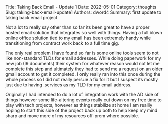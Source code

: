 Title: Taking Back Email - Update 1
Date: 2022-05-01
Category: thoughts
Slug: taking-back-email-update1
Authors: dword4
Summary: first update to taking back email project


Not a lot to really say other than so far its been great to have a proper hosted email solution that integrates so well with things.  Having a full blown online office solution tied to my email has been extremely handy while transitioning from contract work back to a full time gig.

The only real problem I have found so far is some online tools seem to not like non-standard TLDs for email addresses.  While doing paperwork for my new job (I9 documents) their system for whatever reason would not let me complete this step and ultimately they had to send me a request on an older gmail account to get it completed.  I only really ran into this once during the whole process so I did not really persue a fix for it but I suspect its mostly just due to having .services as my TLD for my email address.

Originally I had intended to do a lot of integration work with the AD side of things however some life-altering events really cut down on my free time to play with tech projects, however as things stabilize at home I am reallly hoping to start this side of the project back up both to help keep my mind sharp and move more of my resources off-prem where possible.
